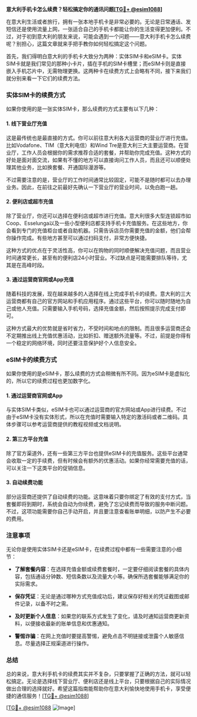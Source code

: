 **意大利手机卡怎么续费？轻松搞定你的通讯问题[[TG💪+ @esim1088](https://t.me/s/esim1088)]**

在意大利生活或者旅行，拥有一张本地手机卡是非常必要的。无论是日常通话、发短信还是使用流量上网，一张适合自己的手机卡都能让你的生活变得更加便利。不过，对于初到意大利的朋友来说，可能会遇到一个问题——意大利手机卡怎么续费呢？别担心，这篇文章就来手把手教你如何轻松搞定这个问题。

首先，我们得明白意大利的手机卡大致分为两种：实体SIM卡和eSIM卡。实体SIM卡就是我们常见的那种小卡片，插在手机的SIM卡槽里；而eSIM卡则是直接嵌入手机芯片中，无需物理更换。这两种卡在续费方式上会略有不同，接下来我们就分别来看一下它们的续费方法。

### 实体SIM卡的续费方式

如果你使用的是一张实体SIM卡，那么续费的方式主要有以下几种：

#### 1. **线下营业厅充值**
这是最传统也是最直接的方式。你可以前往意大利各大运营商的营业厅进行充值。比如Vodafone、TIM（意大利电信）和Wind Tre是意大利三大主要运营商。在营业厅，工作人员会根据你的需求推荐合适的套餐，并帮助你完成充值。这种方式的好处是面对面交流，如果有不懂的地方可以直接询问工作人员，而且还可以顺便处理其他业务，比如换套餐、开通国际漫游等。

不过需要注意的是，营业厅的工作时间通常比较固定，可能不是随时都可以去办理业务。因此，在前往之前最好先确认一下营业厅的营业时间，以免白跑一趟。

#### 2. **便利店或超市充值**
除了营业厅，你还可以选择在便利店或超市进行充值。意大利很多大型连锁超市如Coop、Esselunga以及一些小型便利店都支持手机卡充值服务。在这些地方，你会看到专门的充值柜台或者自助机器。只需告诉店员你需要充值的金额，他们会帮你操作完成。有些地方甚至可以通过扫码支付，非常方便快捷。

这种方式的优点在于灵活性高，你可以在购物的同时顺便解决充值问题，而且营业时间通常更长，甚至有的便利店24小时营业。不过缺点是可能需要排队等待，尤其是在高峰时段。

#### 3. **通过运营商官网或App充值**
随着科技的发展，现在越来越多的人选择在线上完成手机卡的续费。意大利的三大运营商都有自己的官方网站和手机应用程序。通过这些平台，你可以随时随地为自己或他人充值。只需要输入手机号码，选择充值金额，然后按照提示完成支付即可。

这种方式最大的优势就是省时省力，不受时间和地点的限制。而且很多运营商还会不定期推出线上充值优惠活动，比如折扣、赠送额外流量等。不过，前提是你得有一个稳定的网络环境，同时还要注意保护好个人信息安全。

### eSIM卡的续费方式

如果你使用的是eSIM卡，那么续费的方式会稍微有所不同。因为eSIM卡是虚拟化的，所以它的续费过程也更加数字化。

#### 1. **通过运营商官网或App**
与实体SIM卡类似，eSIM卡也可以通过运营商的官方网站或App进行续费。不过由于eSIM卡没有实体形式，所以在充值时需要输入特定的激活码或者二维码。具体步骤可以参考运营商提供的教程视频或文档说明。

#### 2. **第三方平台充值**
除了官方渠道外，还有一些第三方平台也提供eSIM卡的充值服务。这些平台通常会收取一定的手续费，但有时候会有额外的优惠活动。如果你经常需要充值的话，可以关注一下这类平台的促销信息。

#### 3. **自动续费功能**
部分运营商还提供了自动续费的功能。这意味着只要你绑定了有效的支付方式，当套餐即将到期时，系统会自动为你续费，避免了忘记续费而导致的服务中断问题。不过，这项功能需要你自己手动开启，并且要注意查看账单明细，以防产生不必要的费用。

### 注意事项

无论你是使用实体SIM卡还是eSIM卡，在续费过程中都有一些需要注意的小细节：

- **了解套餐内容**：在选择充值金额或续费套餐时，一定要仔细阅读套餐的具体内容，包括通话分钟数、短信条数以及流量大小等。确保所选套餐能够满足你的实际需求。
  
- **保存凭证**：无论是通过哪种方式充值成功后，建议保存好相关的凭证截图或邮件记录，以备不时之需。

- **及时更新个人信息**：如果您的联系方式发生了变化，请及时通知运营商更新资料，以便接收最新的账单信息和优惠通知。

- **警惕诈骗**：在网上充值时要提高警惕，避免点击不明链接或泄露个人敏感信息。尽量选择正规渠道进行操作。

### 总结

总的来说，意大利手机卡的续费其实并不复杂，只要掌握了正确的方法，就可以轻松搞定。无论是选择线下营业厅、便利店还是线上平台，只要根据自己的实际情况做出合理的选择就好。希望这篇指南能帮助你在意大利愉快地使用手机卡，享受便捷的通信服务！[[TG💪+ @esim1088](https://t.me/s/esim1088)]

[[TG💪+ @esim1088](https://t.me/s/esim1088) ![Image](https://i.postimg.cc/4NQfJmqS/Snipaste-2025-05-13-00-14-12.png)]